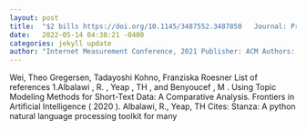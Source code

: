 ```yaml
---
layout: post
title:  "$2 bills https://doi.org/10.1145/3487552.3487850   Journal: Proceedings of the 21st ACM"
date:   2022-05-14 04:38:21 -0400
categories: jekyll update
author: "Internet Measurement Conference, 2021 Publisher: ACM Authors: Eric Zeng, Miranda"
---
```

Wei, Theo Gregersen, Tadayoshi Kohno, Franziska Roesner List of references 1.Albalawi , R. , Yeap , TH , and Benyoucef , M . Using Topic Modeling Methods for Short-Text Data: A Comparative Analysis. Frontiers in Artificial Intelligence ( 2020 ). Albalawi, R., Yeap, TH Cites: Stanza: A python natural language processing toolkit for many